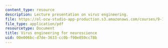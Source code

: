 ```yaml
---
content_type: resource
description: Lecture presentation on virus engineering.
file: https://ol-ocw-studio-app-production.s3.amazonaws.com/courses/9-123-neurotechnology-in-action-fall-2014/00e006bcd7de3633cc0bf90e059cc78b_MIT9_123F14_Lec7.pdf
file_type: application/pdf
resourcetype: Document
title: Virus engineering for neuroscience
uid: 00e006bc-d7de-3633-cc0b-f90e059cc78b
---
```

